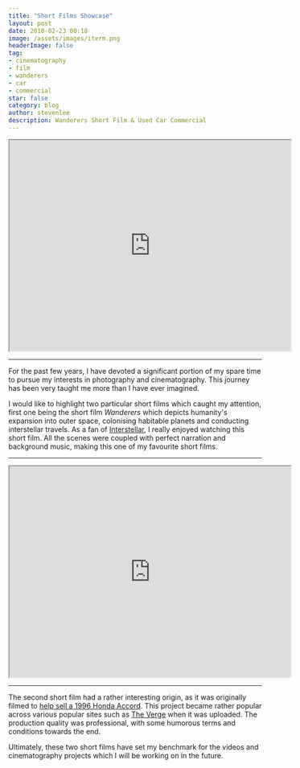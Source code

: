 ```yaml
---
title: "Short Films Showcase"
layout: post
date: 2018-02-23 00:18
image: /assets/images/iterm.png
headerImage: false
tag:
- cinematography
- film
- wanderers
- car
- commercial
star: false
category: blog
author: stevenlee
description: Wanderers Short Film & Used Car Commercial
---
```


<iframe width="560" height="420" src="http://www.youtube.com/embed/YH3c1QZzRK4?color=white&theme=light"></iframe>

---

For the past few years, I have devoted a significant portion of my spare time to pursue my interests in photography and cinematography. This journey has been very taught me more than I have ever imagined.

I would like to highlight two particular short films which caught my attention, first one being the short film *Wanderers* which depicts humanity's expansion into outer space, colonising habitable planets and conducting interstellar travels. As a fan of [Interstellar](http://www.imdb.com/title/tt0816692/), I really enjoyed watching this short film. All the scenes were coupled with perfect narration and background music, making this one of my favourite short films.

---

<iframe width="560" height="420" src="http://www.youtube.com/embed/4KlNeiY4Rf4?color=white&theme=light"></iframe>

---

The second short film had a rather interesting origin, as it was originally filmed to [help sell a 1996 Honda Accord](https://www.reddit.com/r/videos/comments/7ae860/my_girlfriend_needs_to_sell_her_car_to_help_her_i/). This project became rather popular across various popular sites such as [The Verge](https://www.theverge.com/2017/11/4/16607220/honda-accord-luxury-is-a-state-of-mind-car-commercial-watch) when it was uploaded. The production quality was professional, with some humorous terms and conditions towards the end.

Ultimately, these two short films have set my benchmark for the videos and cinematography projects which I will be working on in the future.
